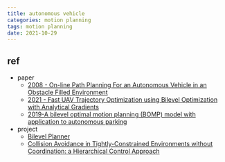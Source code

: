 ```yaml
---
title: autonomous vehicle
categories: motion planning
tags: motion planning
date: 2021-10-29
---
```





## ref

- paper
    - [2008 - On-line Path Planning For an Autonomous Vehicle in an Obstacle Filled Environment](https://folk.ntnu.no/skoge/prost/proceedings/cdc-2008/data/papers/1745.pdf)
    - [2021 - Fast UAV Trajectory Optimization using Bilevel Optimization with Analytical Gradients](https://arxiv.org/pdf/1811.10753.pdf)
    - [2019-A bilevel optimal motion planning (BOMP) model with application to autonomous parking]()
- project
    - [Bilevel Planner](https://github.com/OxDuke/Bilevel-Planner)
    - [Collision Avoidance in Tightly-Constrained Environments without Coordination: a Hierarchical Control Approach](https://sites.google.com/berkeley.edu/sg-control)